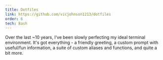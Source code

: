 ```yaml
---
title: Dotfiles
link: https://github.com/vicjohnson1213/dotfiles
order: 6
tech: Bash
---
```


Over the last ~10 years, I've been slowly perfecting my ideal terminal environment. It's got everything - a friendly greeting, a custom prompt with useful/fun information, a suite of custom aliases and functions, and quite a bit more.
